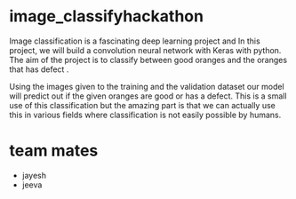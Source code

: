 # image_classifyhackathon
  Image classification is a fascinating deep learning project and In this project, we will build a convolution neural network with Keras with python. The aim of the project is to classify between good oranges and the oranges that has defect .

Using the images given to the training and the validation dataset our model will predict out if the given oranges are good or has  a defect. This is a small use of this classification but the amazing part is that we can actually use this in various fields where classification is not easily possible by humans.

# team mates
  
- jayesh
-  jeeva
